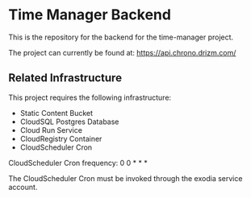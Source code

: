 # Time Manager Backend

This is the repository for the backend
for the time-manager project.

The project can currently be found at:
https://api.chrono.drizm.com/

## Related Infrastructure

This project requires the following
infrastructure:
- Static Content Bucket
- CloudSQL Postgres Database
- Cloud Run Service
- CloudRegistry Container
- CloudScheduler Cron

CloudScheduler Cron frequency:
0 0 * * *

The CloudScheduler Cron must be invoked
through the exodia service account.

